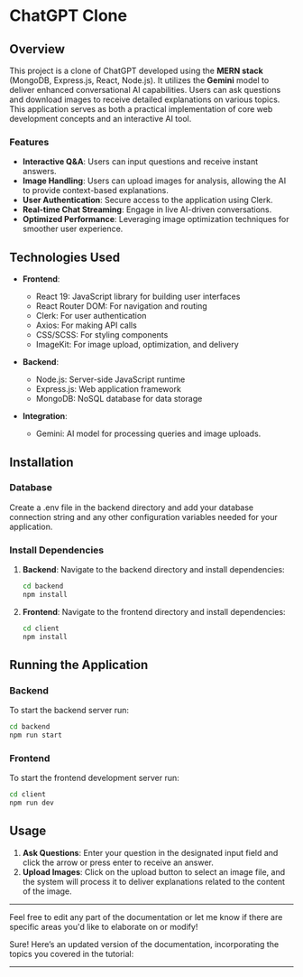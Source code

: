 # ChatGPT Clone

## Overview

This project is a clone of ChatGPT developed using the **MERN stack** (MongoDB, Express.js, React, Node.js). It utilizes the **Gemini** model to deliver enhanced conversational AI capabilities. Users can ask questions and download images to receive detailed explanations on various topics. This application serves as both a practical implementation of core web development concepts and an interactive AI tool.

### Features

- **Interactive Q&A**: Users can input questions and receive instant answers.
- **Image Handling**: Users can upload images for analysis, allowing the AI to provide context-based explanations.
- **User Authentication**: Secure access to the application using Clerk.
- **Real-time Chat Streaming**: Engage in live AI-driven conversations.
- **Optimized Performance**: Leveraging image optimization techniques for smoother user experience.

## Technologies Used

- **Frontend**:
  - React 19: JavaScript library for building user interfaces
  - React Router DOM: For navigation and routing
  - Clerk: For user authentication
  - Axios: For making API calls
  - CSS/SCSS: For styling components
  - ImageKit: For image upload, optimization, and delivery

- **Backend**:
  - Node.js: Server-side JavaScript runtime
  - Express.js: Web application framework
  - MongoDB: NoSQL database for data storage

- **Integration**:
  - Gemini: AI model for processing queries and image uploads.

## Installation

### Database  

Create a .env file in the backend directory and add your database connection string and any other configuration variables needed for your application.

### Install Dependencies

1. **Backend**:
   Navigate to the backend directory and install dependencies:

   ```bash
   cd backend
   npm install
   ```

2. **Frontend**:
   Navigate to the frontend directory and install dependencies:

   ```bash
   cd client
   npm install
   ```

## Running the Application

### Backend

To start the backend server run:

```bash
cd backend
npm run start
```

### Frontend

To start the frontend development server run:

```bash
cd client
npm run dev
```

## Usage

1. **Ask Questions**: Enter your question in the designated input field and click the arrow or press enter to receive an answer.
2. **Upload Images**: Click on the upload button to select an image file, and the system will process it to deliver explanations related to the content of the image.

---

Feel free to edit any part of the documentation or let me know if there are specific areas you'd like to elaborate on or modify!

Sure! Here’s an updated version of the documentation, incorporating the topics you covered in the tutorial:

---
